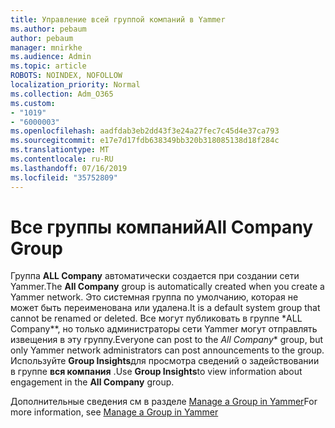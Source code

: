 ```yaml
---
title: Управление всей группой компаний в Yammer
ms.author: pebaum
author: pebaum
manager: mnirkhe
ms.audience: Admin
ms.topic: article
ROBOTS: NOINDEX, NOFOLLOW
localization_priority: Normal
ms.collection: Adm_O365
ms.custom:
- "1019"
- "6000003"
ms.openlocfilehash: aadfdab3eb2dd43f3e24a27fec7c45d4e37ca793
ms.sourcegitcommit: e17e7d17fdb638349bb320b318085138d18f284c
ms.translationtype: MT
ms.contentlocale: ru-RU
ms.lasthandoff: 07/16/2019
ms.locfileid: "35752809"
---
```

# <a name="all-company-group"></a><span data-ttu-id="764a9-102">Все группы компаний</span><span class="sxs-lookup"><span data-stu-id="764a9-102">All Company Group</span></span>

<span data-ttu-id="764a9-103">Группа **ALL Company** автоматически создается при создании сети Yammer.</span><span class="sxs-lookup"><span data-stu-id="764a9-103">The **All Company** group is automatically created when you create a Yammer network.</span></span> <span data-ttu-id="764a9-104">Это системная группа по умолчанию, которая не может быть переименована или удалена.</span><span class="sxs-lookup"><span data-stu-id="764a9-104">It is a default system group that cannot be renamed or deleted.</span></span> <span data-ttu-id="764a9-105">Все могут публиковать в группе \*ALL Company\*\*, но только администраторы сети Yammer могут отправлять извещения в эту группу.</span><span class="sxs-lookup"><span data-stu-id="764a9-105">Everyone can post to the *All Company*\* group, but only Yammer network administrators can post announcements to the group.</span></span> <span data-ttu-id="764a9-106">Используйте **Group Insights**для просмотра сведений о задействовании в группе **вся компания** .</span><span class="sxs-lookup"><span data-stu-id="764a9-106">Use **Group Insights**to view information about engagement in the **All Company** group.</span></span>

<span data-ttu-id="764a9-107">Дополнительные сведения см в разделе [Manage a Group in Yammer](https://support.office.com/article/Manage-a-group-in-Yammer-6e05c6d6-5548-4c88-89cd-e6757a514ef2)</span><span class="sxs-lookup"><span data-stu-id="764a9-107">For more information, see [Manage a Group in Yammer](https://support.office.com/article/Manage-a-group-in-Yammer-6e05c6d6-5548-4c88-89cd-e6757a514ef2)</span></span>
